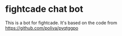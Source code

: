 # fightcade chat bot
This is a bot for fightcade. It's based on the code from https://github.com/poliva/pyqtggpo
